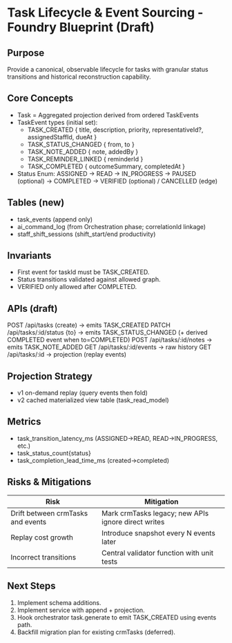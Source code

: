 # Task Lifecycle & Event Sourcing - Foundry Blueprint (Draft)

## Purpose
Provide a canonical, observable lifecycle for tasks with granular status transitions and historical reconstruction capability.

## Core Concepts
- Task = Aggregated projection derived from ordered TaskEvents
- TaskEvent types (initial set):
  - TASK_CREATED { title, description, priority, representativeId?, assignedStaffId, dueAt }
  - TASK_STATUS_CHANGED { from, to }
  - TASK_NOTE_ADDED { note, addedBy }
  - TASK_REMINDER_LINKED { reminderId }
  - TASK_COMPLETED { outcomeSummary, completedAt }
- Status Enum: ASSIGNED → READ → IN_PROGRESS → PAUSED (optional) → COMPLETED → VERIFIED (optional) / CANCELLED (edge)

## Tables (new)
- task_events (append only)
- ai_command_log (from Orchestration phase; correlationId linkage)
- staff_shift_sessions (shift_start/end productivity)

## Invariants
- First event for taskId must be TASK_CREATED.
- Status transitions validated against allowed graph.
- VERIFIED only allowed after COMPLETED.

## APIs (draft)
POST /api/tasks (create) → emits TASK_CREATED
PATCH /api/tasks/:id/status {to} → emits TASK_STATUS_CHANGED (+ derived COMPLETED event when to=COMPLETED)
POST /api/tasks/:id/notes → emits TASK_NOTE_ADDED
GET /api/tasks/:id/events → raw history
GET /api/tasks/:id → projection (replay events)

## Projection Strategy
- v1 on-demand replay (query events then fold)
- v2 cached materialized view table (task_read_model)

## Metrics
- task_transition_latency_ms (ASSIGNED→READ, READ→IN_PROGRESS, etc.)
- task_status_count{status}
- task_completion_lead_time_ms (created→completed)

## Risks & Mitigations
| Risk | Mitigation |
|------|------------|
| Drift between crmTasks and events | Mark crmTasks legacy; new APIs ignore direct writes |
| Replay cost growth | Introduce snapshot every N events later |
| Incorrect transitions | Central validator function with unit tests |

## Next Steps
1. Implement schema additions.
2. Implement service with append + projection.
3. Hook orchestrator task.generate to emit TASK_CREATED using events path.
4. Backfill migration plan for existing crmTasks (deferred).
